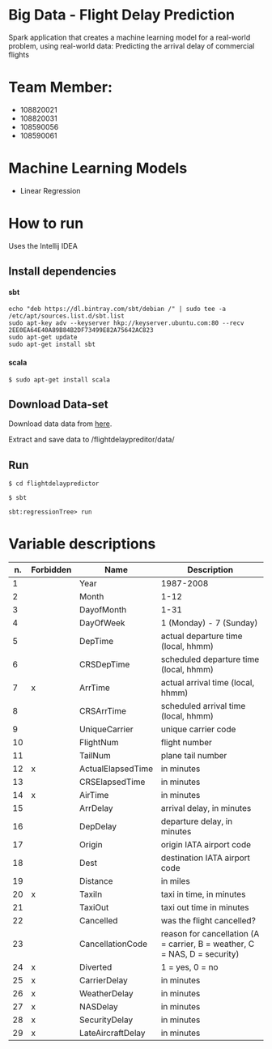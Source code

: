 # Big Data - Flight Delay Prediction
Spark application that creates a machine learning model for a real-world problem, using real-world data: Predicting the arrival delay of commercial flights
# Team Member:
- 108820021
- 108820031
- 108590056
- 108590061

# Machine Learning Models
- Linear Regression

# How to run

Uses the Intellij IDEA 

## Install dependencies

#### sbt
```
echo "deb https://dl.bintray.com/sbt/debian /" | sudo tee -a /etc/apt/sources.list.d/sbt.list
sudo apt-key adv --keyserver hkp://keyserver.ubuntu.com:80 --recv 2EE0EA64E40A89B84B2DF73499E82A75642AC823
sudo apt-get update
sudo apt-get install sbt
``` 

#### scala
```
$ sudo apt-get install scala
```

## Download Data-set

Download data data from [here](http://stat-computing.org/dataexpo/2009/the-data.html).

Extract and save data to /flightdelaypreditor/data/

## Run
```
$ cd flightdelaypredictor

$ sbt

sbt:regressionTree> run

 ``` 

# Variable descriptions
n.  | Forbidden |  Name |	Description
--  |-- |  ------| -------------
1	|	| Year |	1987-2008
2	|	| Month |	1-12
3	|	| DayofMonth |	1-31
4	|	| DayOfWeek |	1 (Monday) - 7 (Sunday)
5	|	| DepTime |	actual departure time (local, hhmm)
6	|	| CRSDepTime |	scheduled departure time (local, hhmm)
7	| x	| ArrTime |	actual arrival time (local, hhmm)
8	|	| CRSArrTime |	scheduled arrival time (local, hhmm)
9	|	| UniqueCarrier |	unique carrier code
10	|	| FlightNum |	flight number
11	|	| TailNum |	plane tail number
12	| x	| ActualElapsedTime |	in minutes
13	|	| CRSElapsedTime |	in minutes
14	| x	| AirTime |	in minutes
15	|	| ArrDelay |	arrival delay, in minutes
16	|	| DepDelay |	departure delay, in minutes
17	|	| Origin |	origin IATA airport code
18	|	| Dest |	destination IATA airport code
19	|	| Distance |	in miles
20	| x	| TaxiIn |	taxi in time, in minutes
21	|	| TaxiOut |	taxi out time in minutes
22	|	| Cancelled |	was the flight cancelled?
23	|	| CancellationCode |	reason for cancellation (A = carrier, B = weather, C = NAS, D = security)
24	| x | Diverted |	1 = yes, 0 = no
25	| x | CarrierDelay |	in minutes
26	| x | WeatherDelay |	in minutes
27	| x | NASDelay |	in minutes
28	| x | SecurityDelay |	in minutes
29	| x | LateAircraftDelay |	in minutes
